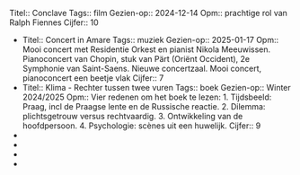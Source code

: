 Titel:: Conclave
Tags:: film
Gezien-op:: 2024-12-14
Opm:: prachtige rol van Ralph Fiennes 
Cijfer:: 10

- Titel:: Concert in Amare
  Tags:: muziek
  Gezien-op:: 2025-01-17
  Opm:: Mooi concert met Residentie Orkest en pianist Nikola Meeuwissen. Pianoconcert van  Chopin, stuk van Pärt (Oriënt Occident), 2e Symphonie van Saint-Saens. Nieuwe concertzaal. Mooi concert, pianoconcert een beetje vlak
  Cijfer:: 7
- Titel:: Klima - Rechter tussen twee vuren
  Tags:: boek
  Gezien-op:: Winter 2024/2025
  Opm:: Vier redenen om het boek te lezen: 1. Tijdsbeeld: Praag, incl de Praagse lente en de Russische reactie. 2. Dilemma: plichtsgetrouw versus rechtvaardig. 3. Ontwikkeling van de hoofdpersoon. 4. Psychologie: scènes uit een huwelijk.
  Cijfer:: 9
-
-
-
-